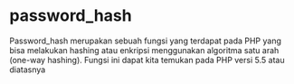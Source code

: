 # password_hash
Password_hash merupakan sebuah fungsi yang terdapat pada PHP yang bisa melakukan hashing atau enkripsi 
menggunakan algoritma satu arah (one-way hashing). Fungsi ini dapat kita temukan pada PHP versi 5.5 atau diatasnya

